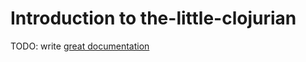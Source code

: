 # Introduction to the-little-clojurian

TODO: write [great documentation](http://jacobian.org/writing/what-to-write/)
